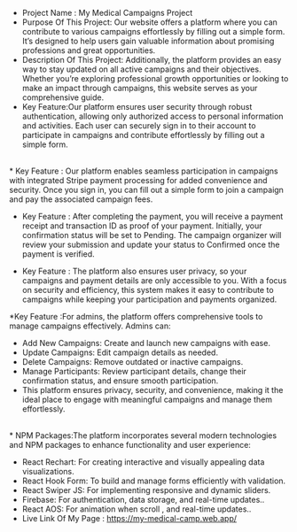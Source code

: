 * Project Name : My Medical Campaigns Project </br>
* Purpose Of This Project: Our website offers a platform where you can contribute to various campaigns effortlessly by filling out a simple form. It’s designed to help users gain valuable information about promising professions and great opportunities. </br>  
* Description Of This Project: Additionally, the platform provides an easy way to stay updated on all active campaigns and their objectives. Whether you’re exploring professional growth opportunities or looking to make an impact through campaigns, this website serves as your comprehensive guide. </br>  
* Key Feature:Our platform ensures user security through robust authentication, allowing only authorized access to personal information and activities. Each user can securely sign in to their account to participate in campaigns and contribute effortlessly by filling out a simple form.
</br>
* Key Feature : Our platform enables seamless participation in campaigns with integrated Stripe payment processing for added convenience and security. Once you sign in, you can fill out a simple form to join a campaign and pay the associated campaign fees. </br>

* Key Feature : After completing the payment, you will receive a payment receipt and transaction ID as proof of your payment. Initially, your confirmation status will be set to Pending. The campaign organizer will review your submission and update your status to Confirmed once the payment is verified.</br>

* Key Feature : The platform also ensures user privacy, so your campaigns and payment details are only accessible to you. With a focus on security and efficiency, this system makes it easy to contribute to campaigns while keeping your participation and payments organized.</br>

*Key Feature :For admins, the platform offers comprehensive tools to manage campaigns effectively. Admins can:

* Add New Campaigns: Create and launch new campaigns with ease. </br>
* Update Campaigns: Edit campaign details as needed. </br>
* Delete Campaigns: Remove outdated or inactive campaigns. </br>
* Manage Participants: Review participant details, change their confirmation status, and ensure smooth participation. </br>
* This platform ensures privacy, security, and convenience, making it the ideal place to engage with meaningful campaigns and manage them effortlessly. </br>


</br>
* NPM Packages:The platform incorporates several modern technologies and NPM packages to enhance functionality and user experience: </br>

* React Rechart: For creating interactive and visually appealing data visualizations. </br>  
* React Hook Form: To build and manage forms efficiently with validation. </br>  
* React Swiper JS: For implementing responsive and dynamic sliders. </br>  
* Firebase: For authentication, data storage, and real-time updates.. </br>  
* React AOS: For animation when scroll , and real-time updates.. </br>  
* Live Link Of My Page : https://my-medical-camp.web.app/